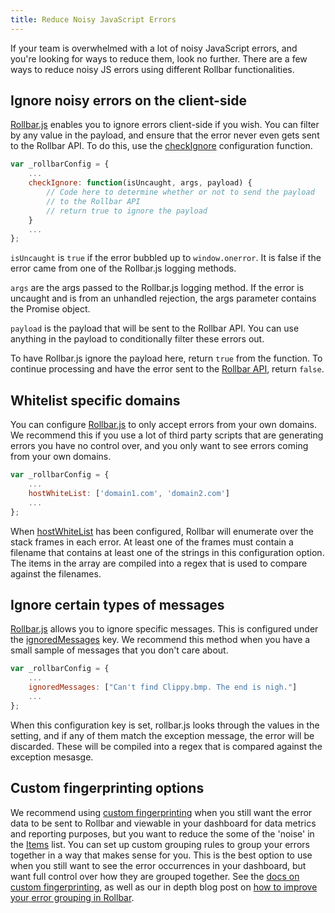 ```yaml
---
title: Reduce Noisy JavaScript Errors
---
```


If your team is overwhelmed with a lot of noisy JavaScript errors, and you're looking for ways to reduce them, look no further. There are a few ways to reduce noisy JS errors using different Rollbar functionalities. 

## Ignore noisy errors on the client-side

[Rollbar.js](/docs/notifier/rollbar.js/) enables you to ignore errors client-side if you wish. You can filter by any value in the payload, and ensure that the error never even gets sent to the Rollbar API. To do this, use the [checkIgnore](/docs/notifier/rollbar.js/#context-1) configuration function.

```js
var _rollbarConfig = {
    ...
    checkIgnore: function(isUncaught, args, payload) {
        // Code here to determine whether or not to send the payload
        // to the Rollbar API
        // return true to ignore the payload
    }
    ...
};
```

`isUncaught` is `true` if the error bubbled up to `window.onerror`. It is false if the error came from
one of the Rollbar.js logging methods.

`args` are the args passed to the Rollbar.js logging method. If the error is uncaught and is
from an unhandled rejection, the args parameter contains the Promise object.

`payload` is the payload that will be sent to the Rollbar API. You can use anything in the
payload to conditionally filter these errors out.

To have Rollbar.js ignore the payload here, return `true` from the function. To continue processing and have the error sent to the [Rollbar API](/docs/api/), return `false`.

## Whitelist specific domains

You can configure [Rollbar.js](/docs/notifier/rollbar.js/) to only accept errors
from your own domains. We recommend this if you use a lot of third party scripts that are generating errors you have no control over, and
you only want to see errors coming from your own domains. 

```js
var _rollbarConfig = {
    ...
    hostWhiteList: ['domain1.com', 'domain2.com']
    ...
};
```

When [hostWhiteList](/docs/notifier/rollbar.js/#context-1) has been configured, Rollbar will
enumerate over the stack frames in each error. At
least one of the frames must contain a filename that contains at least one of the strings in this
configuration option. The items in the array are compiled into a regex that is used to compare
against the filenames. 

## Ignore certain types of messages

[Rollbar.js](/docs/notifier/rollbar.js/) allows you to ignore specific messages. This is
configured under the [ignoredMessages](/docs/notifier/rollbar.js/#ignoring-specific-exception-messages)
key. We recommend this method when you have a small sample of messages that you don't care about.

```js
var _rollbarConfig = {
    ...
    ignoredMessages: ["Can't find Clippy.bmp. The end is nigh."]
    ...
};
```

When this configuration key is set, rollbar.js looks through the values in the setting, and if any
of them match the exception message, the error will be discarded. These will be compiled into
a regex that is compared against the exception mesasge.

## Custom fingerprinting options

We recommend using [custom fingerprinting](/docs/custom-grouping/) when you still want the error data to be sent to
Rollbar and viewable in your dashboard for data metrics and reporting purposes, but you want to
reduce the some of the 'noise' in the [Items](/features/) list. You can set up custom grouping rules to group your
errors together in a way that makes sense for you. This is the best option to use when you still
want to see the error occurrences in your dashboard, but want full control over how they are grouped
together. See the [docs on custom fingerprinting](/docs/custom-grouping/), as well as our in depth blog post on
[how to improve your error grouping in Rollbar](/blog/error-grouping-tutorial).

